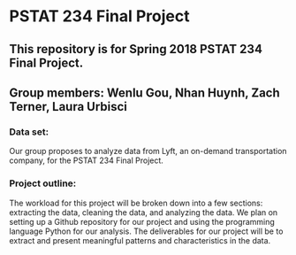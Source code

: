 # PSTAT 234 Final Project
## This repository is for Spring 2018 PSTAT 234 Final Project.
## Group members: Wenlu Gou, Nhan Huynh, Zach Terner, Laura Urbisci 

### Data set:
Our group proposes to analyze data from Lyft, an on-demand transportation company, for the PSTAT 234 Final Project. 

### Project outline:
The workload for this project will be broken down into a few sections: extracting the data, cleaning the data, and analyzing the data. We plan on setting up a Github repository for our project and using the programming language Python for our analysis. The deliverables for our project will be to extract and present meaningful patterns and characteristics in the data. 
